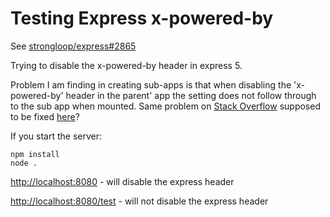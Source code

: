 # Testing Express x-powered-by

See [strongloop/express#2865](https://github.com/strongloop/express/commit/fa8eec449bf406cebd7a92d376a098a39a804879)

Trying to disable the x-powered-by header in express 5.

Problem I am finding in creating sub-apps is that when disabling the 'x-powered-by' header in the
parent' app the setting does not follow through to the sub app when mounted. Same problem on [Stack Overflow](http://stackoverflow.com/questions/14285050/broke-up-express-app-into-submodules-now-my-custom-x-powered-by-does-not-wor) supposed to be fixed [here](https://github.com/strongloop/express/commit/fa8eec449bf406cebd7a92d376a098a39a804879)?


If you start the server:

```shell
npm install
node .
```

[http://localhost:8080](http://localhost:8080) - will disable the express header

[http://localhost:8080/test](http://localhost:8080/test) - will not disable the express header
